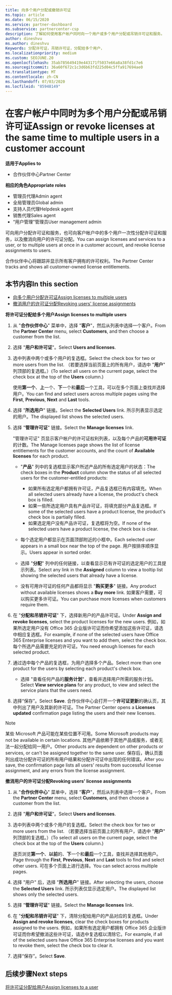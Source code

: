 ```yaml
---
title: 向多个用户分配或撤销许可证
ms.topic: article
ms.date: 06/15/2020
ms.service: partner-dashboard
ms.subservice: partnercenter-csp
description: 了解如何使用客户帐户同时向一个用户或多个用户分配或吊销许可证和服务。
author: dineshvu
ms.author: dineshvu
Keywords: 分配许可证，吊销许可证，分配给多个用户，
ms.localizationpriority: medium
ms.custom: SEOJUNE.20
ms.openlocfilehash: 35ab785649419e443171f5037e66a8a38fd1c7e6
ms.sourcegitcommit: 36a60f672c1c3d6b63fd225d04c5ffa917694ae0
ms.translationtype: MT
ms.contentlocale: zh-CN
ms.lasthandoff: 07/03/2020
ms.locfileid: "85948149"
---
```

# <a name="assign-or-revoke-licenses-at-the-same-time-to-multiple-users-in-a-customer-account"></a><span data-ttu-id="bd668-104">在客户帐户中同时为多个用户分配或吊销许可证</span><span class="sxs-lookup"><span data-stu-id="bd668-104">Assign or revoke licenses at the same time to multiple users in a customer account</span></span>

<span data-ttu-id="bd668-105">**适用于**</span><span class="sxs-lookup"><span data-stu-id="bd668-105">**Applies to**</span></span>

- <span data-ttu-id="bd668-106">合作伙伴中心</span><span class="sxs-lookup"><span data-stu-id="bd668-106">Partner Center</span></span>

<span data-ttu-id="bd668-107">**相应的角色**</span><span class="sxs-lookup"><span data-stu-id="bd668-107">**Appropriate roles**</span></span>

- <span data-ttu-id="bd668-108">管理员代理</span><span class="sxs-lookup"><span data-stu-id="bd668-108">Admin agent</span></span>
- <span data-ttu-id="bd668-109">全局管理员</span><span class="sxs-lookup"><span data-stu-id="bd668-109">Global admin</span></span>
- <span data-ttu-id="bd668-110">支持人员代理</span><span class="sxs-lookup"><span data-stu-id="bd668-110">Helpdesk agent</span></span>
- <span data-ttu-id="bd668-111">销售代理</span><span class="sxs-lookup"><span data-stu-id="bd668-111">Sales agent</span></span>
- <span data-ttu-id="bd668-112">“用户管理”管理员</span><span class="sxs-lookup"><span data-stu-id="bd668-112">User management admin</span></span>

<span data-ttu-id="bd668-113">可向用户分配许可证和服务，也可向客户帐户中的多个用户一次性分配许可证和服务，以及撤消向用户的许可证分配。</span><span class="sxs-lookup"><span data-stu-id="bd668-113">You can assign licenses and services to a user, or to multiple users at once in a customer account, and revoke license assignments to users.</span></span>

<span data-ttu-id="bd668-114">合作伙伴中心将跟踪并显示所有客户拥有的许可权利。</span><span class="sxs-lookup"><span data-stu-id="bd668-114">The Partner Center tracks and shows all customer-owned license entitlements.</span></span>

## <a name="in-this-section"></a><span data-ttu-id="bd668-115">本节内容</span><span class="sxs-lookup"><span data-stu-id="bd668-115">In this section</span></span>


- [<span data-ttu-id="bd668-116">向多个用户分配许可证</span><span class="sxs-lookup"><span data-stu-id="bd668-116">Assign licenses to multiple users</span></span>](#assign-licenses-to-groups)
- [<span data-ttu-id="bd668-117">撤消用户的许可证分配</span><span class="sxs-lookup"><span data-stu-id="bd668-117">Revoking users' license assignments</span></span>](#revoking-licenses)

<a href="" id="assign-licenses-to-groups"></a>
<span data-ttu-id="bd668-118">**将许可证分配给多个用户**</span><span class="sxs-lookup"><span data-stu-id="bd668-118">**Assign licenses to multiple users**</span></span>

1. <span data-ttu-id="bd668-119">从 "**合作伙伴中心**" 菜单中，选择 "**客户**"，然后从列表中选择一个客户。</span><span class="sxs-lookup"><span data-stu-id="bd668-119">From the **Partner Center** menu, select **Customers**, and then choose a customer from the list.</span></span>

2. <span data-ttu-id="bd668-120">选择 "**用户和许可证**"。</span><span class="sxs-lookup"><span data-stu-id="bd668-120">Select **Users and licenses**.</span></span>

3. <span data-ttu-id="bd668-121">选中列表中两个或多个用户的复选框。</span><span class="sxs-lookup"><span data-stu-id="bd668-121">Select the check box for two or more users from the list.</span></span> <span data-ttu-id="bd668-122">（若要选择当前页面上的所有用户，请选中 "**用户**" 列顶部的复选框。）</span><span class="sxs-lookup"><span data-stu-id="bd668-122">(To select all users on the current page, select the check box at the top of the **Users** column.)</span></span>

    <span data-ttu-id="bd668-123">使用**第一个**、**上**一个、**下**一个和**最后**一个工具，可以在多个页面上查找并选择用户。</span><span class="sxs-lookup"><span data-stu-id="bd668-123">You can find and select users across multiple pages using the **First**, **Previous**, **Next** and **Last** tools.</span></span>

4. <span data-ttu-id="bd668-124">选择 "**所选用户**" 链接。</span><span class="sxs-lookup"><span data-stu-id="bd668-124">Select the **Selected Users** link.</span></span> <span data-ttu-id="bd668-125">所示列表显示选定的用户。</span><span class="sxs-lookup"><span data-stu-id="bd668-125">The displayed list shows the selected users.</span></span>

5. <span data-ttu-id="bd668-126">选择 "**管理许可证**" 链接。</span><span class="sxs-lookup"><span data-stu-id="bd668-126">Select the **Manage licenses** link.</span></span>

    <span data-ttu-id="bd668-127">"管理许可证" 页显示客户帐户的许可证权利列表，以及每个产品的**可用许可证**的计数。</span><span class="sxs-lookup"><span data-stu-id="bd668-127">The Manage licenses page shows the list of license entitlements for the customer accounts, and the count of **Available licenses** for each product.</span></span>

    -   <span data-ttu-id="bd668-128">"**产品**" 列中的复选框显示客户所述产品的所有选定用户的状态：</span><span class="sxs-lookup"><span data-stu-id="bd668-128">The check boxes in the **Product** column show the status of all selected users for the customer-entitled products:</span></span>

        -   <span data-ttu-id="bd668-129">如果所有选定用户都拥有许可证，产品复选框已有内容填充。</span><span class="sxs-lookup"><span data-stu-id="bd668-129">When all selected users already have a license, the product's check box is filled.</span></span>
        -   <span data-ttu-id="bd668-130">如果一些所选定用户具有产品许可证，将填充部分产品复选框。</span><span class="sxs-lookup"><span data-stu-id="bd668-130">If some of the selected users have a product license, the product's check box is partially filled.</span></span>
        -   <span data-ttu-id="bd668-131">如果选定用户没有产品许可证，复选框将为空。</span><span class="sxs-lookup"><span data-stu-id="bd668-131">If none of the selected users have a product license, the check box is clear.</span></span>
    -   <span data-ttu-id="bd668-132">每个选定用户都显示在页面顶部附近的小框中。</span><span class="sxs-lookup"><span data-stu-id="bd668-132">Each selected user appears in a small box near the top of the page.</span></span> <span data-ttu-id="bd668-133">用户按排序顺序显示。</span><span class="sxs-lookup"><span data-stu-id="bd668-133">Users appear in sorted order.</span></span>

    -   <span data-ttu-id="bd668-134">选择 "**分配**" 列中的任何链接，以查看显示已有许可证的选定用户的工具提示列表。</span><span class="sxs-lookup"><span data-stu-id="bd668-134">Select any link in the **Assigned** column to view a tooltip list showing the selected users that already have a license.</span></span>

    -   <span data-ttu-id="bd668-135">没有可用许可证的任何产品都将显示 "**购买更多**" 链接。</span><span class="sxs-lookup"><span data-stu-id="bd668-135">Any product without available licenses shows a **Buy more** link.</span></span> <span data-ttu-id="bd668-136">如果客户需要，可以购买更多许可证。</span><span class="sxs-lookup"><span data-stu-id="bd668-136">You can purchase more licenses when customers require them.</span></span>

6.  <span data-ttu-id="bd668-137">在 "**分配和吊销许可证**" 下，选择新用户的产品许可证。</span><span class="sxs-lookup"><span data-stu-id="bd668-137">Under **Assign and revoke licenses**, select the product licenses for the new users.</span></span> <span data-ttu-id="bd668-138">例如，如果所选定用户没有 Office 365 企业版许可证而你希望添加这些许可证，请选中相应复选框。</span><span class="sxs-lookup"><span data-stu-id="bd668-138">For example, if none of the selected users have Office 365 Enterprise licenses and you want to add them, select the check box.</span></span> <span data-ttu-id="bd668-139">每个所选产品需要充足的许可证。</span><span class="sxs-lookup"><span data-stu-id="bd668-139">You need enough licenses for each selected product.</span></span>

7. <span data-ttu-id="bd668-140">通过选中每个产品的复选框，为用户选择多个产品。</span><span class="sxs-lookup"><span data-stu-id="bd668-140">Select more than one product for the users by selecting each product's check box.</span></span>
    -   <span data-ttu-id="bd668-141">选择 "查看任何产品的**服务计划**"，查看并选择用户所需的服务计划。</span><span class="sxs-lookup"><span data-stu-id="bd668-141">Select **View service plans** for any product, to view and select the service plans that the users need.</span></span>

8. <span data-ttu-id="bd668-142">选择“保存”。</span><span class="sxs-lookup"><span data-stu-id="bd668-142">Select **Save**.</span></span> <span data-ttu-id="bd668-143">合作伙伴中心会打开一个**许可证更新**的确认页，其中列出了用户及其新的许可证。</span><span class="sxs-lookup"><span data-stu-id="bd668-143">The Partner Center opens a **Licenses updated** confirmation page listing the users and their new licenses.</span></span>

>[!NOTE]
><span data-ttu-id="bd668-144">某些 Microsoft 产品可能在某些位置不可用。</span><span class="sxs-lookup"><span data-stu-id="bd668-144">Some Microsoft products may not be available in certain locations.</span></span> <span data-ttu-id="bd668-145">其他产品依赖于其他产品或服务，或者无法一起分配给同一用户。</span><span class="sxs-lookup"><span data-stu-id="bd668-145">Other products are dependent on other products or services, or can't be assigned together to the same user.</span></span> <span data-ttu-id="bd668-146">保存后，确认页面列出成功分配许可证的所有用户结果和分配许可证中出现的任何错误。</span><span class="sxs-lookup"><span data-stu-id="bd668-146">After you save, the confirmation page lists all users' results from successful license assignment, and any errors from the license assignment.</span></span>


<a href="" id="revoking-licenses"></a>
<span data-ttu-id="bd668-147">**撤消用户的许可证分配**</span><span class="sxs-lookup"><span data-stu-id="bd668-147">**Revoking users' license assignments**</span></span>

1. <span data-ttu-id="bd668-148">从 "**合作伙伴中心**" 菜单中，选择 "**客户**"，然后从列表中选择一个客户。</span><span class="sxs-lookup"><span data-stu-id="bd668-148">From the **Partner Center** menu, select **Customers**, and then choose a customer from the list.</span></span>

2. <span data-ttu-id="bd668-149">选择 "**用户和许可证**"。</span><span class="sxs-lookup"><span data-stu-id="bd668-149">Select **Users and licenses**.</span></span>

3. <span data-ttu-id="bd668-150">选中列表中两个或多个用户的复选框。</span><span class="sxs-lookup"><span data-stu-id="bd668-150">Select the check box for two or more users from the list.</span></span> <span data-ttu-id="bd668-151">（若要选择当前页面上的所有用户，请选中 "**用户**" 列顶部的复选框。）</span><span class="sxs-lookup"><span data-stu-id="bd668-151">(To select all users on the current page, select the check box at the top of the **Users** column.)</span></span>

    <span data-ttu-id="bd668-152">逐页浏览**第一个**、**以前**的、**下**一个和**最后**一个工具，查找并选择其他用户。</span><span class="sxs-lookup"><span data-stu-id="bd668-152">Page through the **First**, **Previous**, **Next** and **Last** tools to find and select other users.</span></span> <span data-ttu-id="bd668-153">可在多个页面上进行选择。</span><span class="sxs-lookup"><span data-stu-id="bd668-153">You can select across multiple pages.</span></span>

4. <span data-ttu-id="bd668-154">选择 "用户" 后，选择 "**所选用户**" 链接。</span><span class="sxs-lookup"><span data-stu-id="bd668-154">After selecting the users, choose the **Selected Users** link.</span></span> <span data-ttu-id="bd668-155">所示列表仅显示选定用户。</span><span class="sxs-lookup"><span data-stu-id="bd668-155">The displayed list shows only the selected users.</span></span>

5. <span data-ttu-id="bd668-156">选择 "**管理许可证**" 链接。</span><span class="sxs-lookup"><span data-stu-id="bd668-156">Select the **Manage licenses** link.</span></span>

6. <span data-ttu-id="bd668-157">在 "**分配和吊销许可证**" 下，清除分配给用户的产品对应的复选框。</span><span class="sxs-lookup"><span data-stu-id="bd668-157">Under **Assign and revoke licenses**, clear the check boxes for products assigned to the users.</span></span> <span data-ttu-id="bd668-158">例如，如果所有选定用户都拥有 Office 365 企业版许可证而你希望撤消这些许可证，请选中复选框以清除它。</span><span class="sxs-lookup"><span data-stu-id="bd668-158">For example, if all of the selected users have Office 365 Enterprise licenses and you want to revoke them, select the check box to clear it.</span></span>

7. <span data-ttu-id="bd668-159">选择“保存”。</span><span class="sxs-lookup"><span data-stu-id="bd668-159">Select **Save**.</span></span>

## <a name="next-steps"></a><span data-ttu-id="bd668-160">后续步骤</span><span class="sxs-lookup"><span data-stu-id="bd668-160">Next steps</span></span>

[<span data-ttu-id="bd668-161">将许可证分配给用户</span><span class="sxs-lookup"><span data-stu-id="bd668-161">Assign licenses to a user</span></span>](assign-licenses-to-users.md)